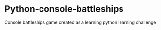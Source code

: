 # Python-console-battleships

Console battleships game created as a learning python learning challenge
